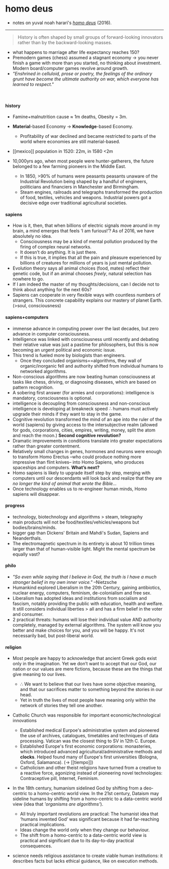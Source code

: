 # homo deus

- notes on yuval noah harari's *[homo deus](https://en.wikipedia.org/wiki/Homo_Deus:_A_Brief_History_of_Tomorrow)* (2016).


- ---

> History is often shaped by small groups of forward-looking innovators rather than by the backward-looking masses.

- what happens to marriage after life expectancy reaches 150?
- Premodern games (chess) assumed a stagnant economy → you never finish a game with more than you started, no thinking about investment. Modern board/computer games revolve around growth.
- *"Enshrined in celluloid, prose or poetry, the feelings of the ordinary grunt have become the ultimate authority on war, which everyone has learned to respect."*

⠀ ⠀ 

#### history
- Famine+malnutrition cause ≈ 1m deaths, Obesity = 3m.
- **Material**-based Economy → **Knowledge**-based Economy.
	- Profitability of war declined and became restricted to parts of the world where economies are still material-based.
- [[mexico]] population in 1520: 22m, in 1580 <2m

- 10,000yrs ago, when most people were hunter-gatherers, the future belonged to a few farming pioneers in the Middle East.
	- In 1850, >90% of humans were peasants peasants unaware of the Industrial Revolution being shaped by a handful of engineers, politicians and financiers in Manchester and Birmingham.
	- Steam engines, railroads and telegraphs transformed the production of food, textiles, vehicles and weapons. Industrial powers got a decisive edge over traditional agricultural societies.

#### sapiens
- How is it, then, that when billions of electric signals move around in my brain, a mind emerges that feels ‘I am furious!’? As of 2016, we have absolutely no idea.
	- Consciousness may be a kind of mental pollution produced by the firing of complex neural networks.
	- It doesn’t do anything. It is just there.
	- If this is true, it implies that all the pain and pleasure experienced by billions of creatures for millions of years is just mental pollution.
- Evolution theory says all animal choices (food, mates) reflect their genetic code, but if an animal chooses *freely*, natural selection has nowhere to go.
- If I am indeed the master of my thoughts/decisions, can I decide not to think about anything for the next 60s?
- Sapiens can cooperate in very flexible ways with countless numbers of strangers. This concrete capability explains our mastery of planet Earth. (>soul, consciousness)

#### sapiens+computers
- immense advance in computing power over the last decades, but zero advance in computer consciousness.
- Intelligence was linked with consciousness until recently and debating their relative value was just a pastime for philosophers, but this is now becoming an urgent political and economic issue.
- This trend is fueled more by biologists than engineers.
	- Once they concluded organisms==algorithms, they wall of organic/inorganic fell and authority shifted from individual humans to networked algorithms.
- Non-conscious algorithms are now beating human consciousness at tasks like chess, driving, or diagnosing diseases, which are based on pattern recognition.
- A sobering first answer (for armies and corporations): intelligence is mandatory, consciousness is optional.
- intelligence is decoupling from consciousness and non-conscious intelligence is developing at breakneck speed ∴ humans must actively upgrade their minds if they want to stay in the game.
- Cognitive revolution transformed the mind of an ape into the ruler of the world (sapiens) by giving access to the intersubjective realm (allowed for gods, corporations, cities, empires, writing, money, split the atom and reach the moon.) **Second cognitive revolution?**
- Dramatic improvements in conditions translate into greater expectations rather than greater contentment.
- Relatively small changes in genes, hormones and neurons were enough to transform Homo Erectus –who could produce nothing more impressive than flint knives– into Homo Sapiens, who produces spaceships and computers. **What’s next?**
- Homo sapiens is likely to upgrade itself step by step, merging with computers until our descendants will look back and realize that they are *no longer the kind of animal that wrote the Bible...*
- Once technology enables us to re-engineer human minds, Homo sapiens will disappear.

#### progress
- technology, biotechnology and algorithms > steam, telegraphy
- main products will not be food/textiles/vehicles/weapons but bodies/brains/minds.
- bigger gap than Dickens' Britain and Mahdi's Sudan, Sapiens and Neanderthals.
- The electromagnetic spectrum in its entirety is about 10 trillion times larger than that of human-visible light. Might the mental spectrum be equally vast?

#### philo
- *"So even while saying that I believe in God, the truth is I have a much stronger belief in my own inner voice."* –Nietzsche
- Humankind explored Liberalism in the 20th Century, gaining antibiotics, nuclear energy, computers, feminism, de-colonialism and free sex.
- Liberalism has adopted ideas and institutions from socialism and fascism, notably providing the public with education, health and welfare. It still considers individual liberties > all and has a firm belief in the voter and consumer.
- 2 practical threats: humans will lose their individual value AND authority completely, managed by external algorithms. The system will know you better and make choices for you, and you will be happy. It's not necessarily bad, but post-liberal world.

#### religion
- Most people are happy to acknowledge that ancient Greek gods exist only in the imagination. Yet we don’t want to accept that our God, our nation or our values are mere fictions, because these are the things that give meaning to our lives.
	- ∴ We want to believe that our lives have some objective meaning, and that our sacrifices matter to something beyond the stories in our head.
	- Yet in truth the lives of most people have meaning only within the network of stories they tell one another.

- Catholic Church was responsible for important economic/technological innovations
	- Established medical Eurpoe's administrative system and pioneered the use of archives, catalogues, timetables and techniques of data processing. Vatican was the closest thing to SV in 12th C. Europe.
	- Established Europe's first economic corporations: monasteries, which introduced advanced agricultural/administrative methods and **clocks**. Helped found many of Europe's first universities (Bologna, Oxford, Salamanca). (→ [[tiempo]])
	- Catholicism and other theist religions have turned from a creative to a reactive force, agonizing instead of pioneering novel technologies: Contraceptive pill, Internet, Feminism.

- In the 18th century, humanism sidelined God by shifting from a deo-centric to a homo-centric world view. In the 21st century, Dataism may sideline humans by shifting from a homo-centric to a data-centric world view (idea that *'organisms are algorithms'*).
	- All truly important revolutions are practical: The humanist idea that ‘humans invented God’ was significant because it had far-reaching practical implications.
	- Ideas change the world only when they change our behaviour.
	- The shift from a homo-centric to a data-centric world view is practical and significant due to its day-to-day practical consequences.
- science needs religious assistance to create viable human institutions: it describes facts but lacks ethical guidance, like on execution methods.
